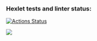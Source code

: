 ### Hexlet tests and linter status:
[![Actions Status](https://github.com/VaFed/frontend-project-44/workflows/hexlet-check/badge.svg)](https://github.com/VaFed/frontend-project-44/actions)

<a href="https://codeclimate.com/github/VaFed/frontend-project-44/maintainability"><img src="https://api.codeclimate.com/v1/badges/a33cb20ebe9c9df76c73/maintainability" /></a>
